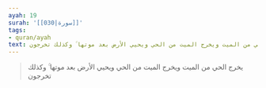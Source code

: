 ```yaml
---
ayah: 19
surah: '[[030|سورة]]'
tags:
- quran/ayah
text: يخرج الحي من الميت ويخرج الميت من الحي ويحيي الأرض بعد موتها ۚ وكذلك تخرجون
---
```

> يخرج الحي من الميت ويخرج الميت من الحي ويحيي الأرض بعد موتها ۚ وكذلك تخرجون
